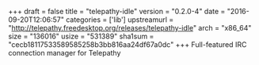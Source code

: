 +++
draft = false
title = "telepathy-idle"
version = "0.2.0-4"
date = "2016-09-20T12:06:57"
categories = ['lib']
upstreamurl = "http://telepathy.freedesktop.org/releases/telepathy-idle"
arch = "x86_64"
size = "136016"
usize = "531389"
sha1sum = "cecb18117533589585258b3bb816aa24df67a0dc"
+++
Full-featured IRC connection manager for Telepathy